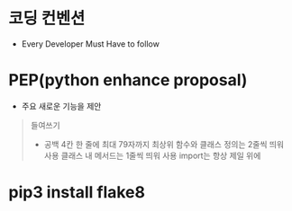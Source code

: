 # 코딩 컨벤션

   - Every Developer Must Have to follow

# PEP(python enhance proposal)

   - 주요 새로운 기능을 제안

> 들여쓰기
> - 공백 4칸
> 한 줄에 최대 79자까지
> 최상위 함수와 클래스 정의는 2줄씩 띄워 사용
> 클래스 내 메서드는 1줄씩 띄워 사용
> import는 항상 제일 위에

# pip3 install flake8
